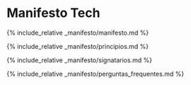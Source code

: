 # Manifesto Tech

{% include_relative _manifesto/manifesto.md %}

{% include_relative _manifesto/principios.md %}

{% include_relative _manifesto/signatarios.md %}

{% include_relative _manifesto/perguntas_frequentes.md %}